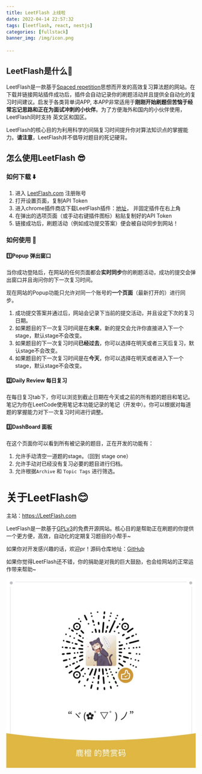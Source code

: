 ```yaml
---
title: LeetFlash 上线啦
date: 2022-04-14 22:57:32
tags: [leetflash, react, nestjs]
categories: [fullstack]
banner_img: /img/icon.png

---
```


## LeetFlash是什么🤔

<!-- more -->

LeetFlash是一款基于[Spaced repetition](https://en.wikipedia.org/wiki/Spaced_repetition)思想而开发的高效复习算法题的网站。在下载并链接网站插件成功后，插件会自动记录你的刷题活动并且提供全自动化的复习时间建议。启发于各类背单词APP, 本APP非常适用于**刚刚开始刷题但苦恼于经常忘记思路和正在为面试冲刺的小伙伴**。为了方便海外和国内的小伙伴使用，LeetFlash同时支持 英文区和国区。

LeetFlash的核心目的为利用科学的间隔复习时间提升你对算法知识点的掌握能力。**请注意**，LeetFlash并不倡导对题目的死记硬背。

## 怎么使用LeetFlash 😎

### 如何下载 ⬇️

1. 进入 [LeetFlash.com](LeetFlash.com) 注册账号
2. 打开设置页面，复制API Token
3. 进入chrome插件商店下载LeetFlash插件：[地址](https://chrome.google.com/webstore/detail/leetflash/gffjifokdnkmfcjihfgnalbabnghedjc)， 并固定插件在右上角
4. 在弹出的选项页面（或手动右键插件图标）粘贴复制好的API Token
5. 链接成功后，刷题活动（例如成功提交答案）便会被自动同步到网站！

### 如何使用 🧐

#### 1️⃣Popup 弹出窗口

当你成功登陆后，在网站的任何页面都会**实时同步**你的刷题活动，成功的提交会弹出窗口并且询问你的下一次复习时间。

现在网站的Popup功能只允许对同一个账号的**一个页面**（最新打开的）进行同步。

1. 成功提交答案并通过后，网站会记录下当前的提交活动，并且设定下次的复习日期。
2. 如果题目的下一次复习时间是在**未来**，新的提交会允许你直接进入下一个stage，默认stage不会改变。
3. 如果题目的下一次复习时间**已经过去**，你可以选择在明天或者三天后复习，默认stage不会改变。
4. 如果题目的下一次复习时间是在**今天**，你可以选择在明天或者进入下一个stage，默认stage不会改变。

#### 2️⃣Daily Review 每日复习

在每日复习tab下，你可以浏览到截止日期在今天或之前的所有题的题目和笔记。笔记为你在LeetCode使用笔记本功能记录的笔记（开发中）。你可以根据对每道题的掌握能力对下一次复习时间进行调整。

#### 3️⃣DashBoard 面板 

在这个页面你可以看到所有被记录的题目，正在开发的功能有：

1. 允许手动清空一道题的stage。（回到 stage one）
2. 允许手动对已经没有复习必要的题目进行归档。
3. 允许根据`Archive` 和 `Topic Tags` 进行筛选。

# 关于LeetFlash😊

主站：https://LeetFlash.com

LeetFlash是一款基于[GPLv3](https://www.gnu.org/licenses/quick-guide-gplv3.html)的免费开源网站。核心目的是帮助正在刷题的你提供一个更方便，高效，自动化的定期复习题目的小帮手~

如果你对开发感兴趣的话，欢迎pr！源码仓库地址：[GitHub](https://github.com/q815101630/LeetFlash)

如果你觉得LeetFlash还不错，你的捐助是对我的巨大鼓励，也会给网站的正常运作带来帮助~

<img src="https://raw.githubusercontent.com/q815101630/pic_storage/main/img/202204141458456.png" alt="" style="zoom: 50%;" />